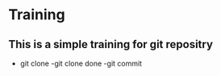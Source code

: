 # Training
## This is a simple training for git repositry
 - git clone
  -git clone done
 -git commit 
